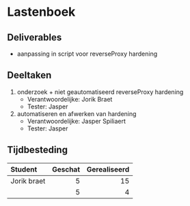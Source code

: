 # Lastenboek

## Deliverables

<!-- Som hier de concrete eindresultaten op die je voor deze opdracht moet opleveren. -->

- aanpassing in script voor reverseProxy hardening

## Deeltaken

<!-- Som hier de deeltaken voor deze opdracht op en duid voor elk een verantwoordelijke en tester aan. Vermeld ook afhankelijkheden tussen deeltaken als die er zijn. Elke deeltaak wordt een kaartje op het kanban-bord! -->

1. onderzoek + niet geautomatiseerd reverseProxy hardening
   - Verantwoordelijke: Jorik Braet<!-- Naam. -->
   - Tester: Jasper<!-- Naam: iemand anders dan de verantwoordelijk! -->
2. automatiseren en afwerken van hardening
   - Verantwoordelijke: Jasper Spiliaert<!-- Naam. -->
   - Tester: Jasper<!-- Naam: iemand anders dan de verantwoordelijk! -->

## Tijdbesteding

| Student       | Geschat | Gerealiseerd |
| :------------ | ------: | -----------: |
| Jorik braet |    5     |     15         |
|  |    5     |     4         |

<!-- Voeg na oplevering van de taak een schermafbeelding van rapport tijdbesteding voor deze taak toe. -->
